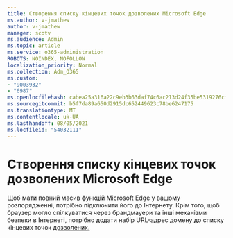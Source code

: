 ```yaml
---
title: Створення списку кінцевих точок дозволених Microsoft Edge
ms.author: v-jmathew
author: v-jmathew
manager: scotv
ms.audience: Admin
ms.topic: article
ms.service: o365-administration
ROBOTS: NOINDEX, NOFOLLOW
localization_priority: Normal
ms.collection: Adm_O365
ms.custom:
- "9003932"
- "6987"
ms.openlocfilehash: cabea25a316a22c9eb3b63daf74c6ac213d24f35be5319276cff641b1d9a27b9
ms.sourcegitcommit: b5f7da89a650d2915dc652449623c78be6247175
ms.translationtype: MT
ms.contentlocale: uk-UA
ms.lasthandoff: 08/05/2021
ms.locfileid: "54032111"
---
```

# <a name="create-an-allow-list-of-endpoints-for-microsoft-edge"></a>Створення списку кінцевих точок дозволених Microsoft Edge

Щоб мати повний масив функцій Microsoft Edge у вашому розпорядженні, потрібно підключити його до Інтернету. Крім того, щоб браузер могло спілкуватися через брандмауери та інші механізми безпеки в Інтернеті, потрібно додати набір URL-адрес домену до списку кінцевих точок [дозволених.](https://go.microsoft.com/fwlink/?linkid=2135054)

